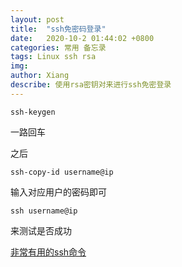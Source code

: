 ```yaml
---
layout: post
title:  "ssh免密码登录"
date:   2020-10-2 01:44:02 +0800
categories: 常用 备忘录
tags: Linux ssh rsa
img: 
author: Xiang
describe: 使用rsa密钥对来进行ssh免密登录
---
```


`ssh-keygen`

一路回车

之后

`ssh-copy-id username@ip`

输入对应用户的密码即可

`ssh username@ip`

来测试是否成功

[非常有用的ssh命令](https://blog.csdn.net/alifrank/article/details/48241699)